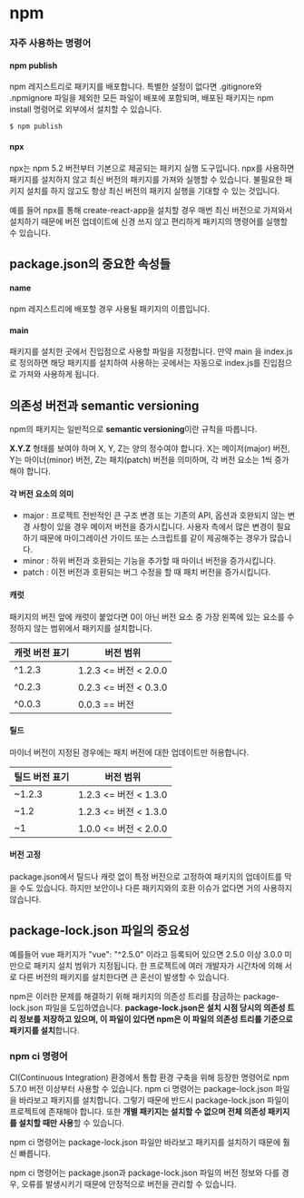 # npm

### 자주 사용하는 명령어

#### npm publish

npm 레지스트리로 패키지를 배포합니다. 
특별한 설정이 없다면 .gitignore와 .npmignore 파일을 제외한 모든 파일이 배포에 포함되며, 배포된 패키지는 npm install 명령어로 외부에서 설치할 수 있습니다.

```shell
$ npm publish
```

#### npx

npx는 npm 5.2 버전부터 기본으로 제공되는 패키지 실행 도구입니다.
npx를 사용하면 패키지를 설치하지 않고 최신 버전의 패키지를 가져와 실행할 수 있습니다.
불필요한 패키지 설치를 하지 않고도 항상 최신 버전의 패키지 실행을 기대할 수 있는 것입니다.

예를 들어 npx를 통해 create-react-app을 설치할 경우 매번 최신 버전으로 가져와서 설치하기 때문에 버전 업데이트에 신경 쓰지 않고 편리하게 패키지의 명령어를 실행할 수 있습니다.

## package.json의 중요한 속성들

#### name

npm 레지스트리에 배포할 경우 사용될 패키지의 이름입니다.

#### main

패키지를 설치한 곳에서 진입점으로 사용할 파일을 지정합니다.
만약 main 을 index.js로 정의하면 해당 패키지를 설치하여 사용하는 곳에서는 자동으로 index.js를 진입점으로 가져와 사용하게 됩니다.

## 의존성 버전과 semantic versioning

npm의 패키지는 일반적으로 **semantic versioning**이란 규칙을 따릅니다.

**X.Y.Z** 형태를 보여야 하며 X, Y, Z는 양의 정수여야 합니다.
X는 메이저(major) 버전, Y는 마이너(minor) 버전, Z는 패치(patch) 버전을 의미하며, 각 버전 요소는 1씩 증가해야 합니다.

#### 각 버전 요소의 의미

- major : 프로젝트 전반적인 큰 구조 변경 또는 기존의 API, 옵션과 호완되지 않는 변경 사항이 있을 경우 메이저 버전을 증가시킵니다. 사용자 측에서 많은 변경이 필요하기 때문에 마이그레이션 가이드 또는 스크립트를 같이 제공해주는 경우가 많습니다. 
- minor : 하위 버전과 호환되는 기능을 추가할 때 마이너 버전을 증가시킵니다.
- patch : 이전 버전과 호환되는 버그 수정을 할 때 패치 버전을 증가시킵니다.

#### 캐럿

패키지의 버전 앞에 캐럿이 붙었다면 0이 아닌 버전 요소 중 가장 왼쪽에 있는 요소를 수정하지 않는 범위에서 패키지를 설치합니다.

| 캐럿 버전 표기 | 버전 범위 |
| - | - |
| ^1.2.3 | 1.2.3 <= 버전 < 2.0.0 |
| ^0.2.3 | 0.2.3 <= 버전 < 0.3.0 |
| ^0.0.3 | 0.0.3 == 버전 |

#### 틸드

마이너 버전이 지정된 경우에는 패치 버전에 대한 업데이트만 허용합니다.


| 틸드 버전 표기 | 버전 범위 |
| - | - |
| ~1.2.3 | 1.2.3 <= 버전 < 1.3.0 |
| ~1.2 | 1.2.3 <= 버전 < 1.3.0 |
| ~1 | 1.0.0 <= 버전 < 2.0.0 |

#### 버전 고정

package.json에서 틸드나 캐럿 없이 특정 버전으로 고정하여 패키지의 업데이트를 막을 수도 있습니다. 
하지만 보안이나 다른 패키지와의 호환 이슈가 없다면 거의 사용하지 않습니다.

## package-lock.json 파일의 중요성

예를들어 vue 패키지가 "vue": "^2.5.0" 이라고 등록되어 있으면 2.5.0 이상 3.0.0 미만으로 패키지 설치 범위가 지정됩니다. 
한 프로젝트에 여러 개발자가 시간차에 의해 서로 다른 버전의 패키지를 설치한다면 큰 혼선이 발생할 수 있습니다.

npm은 이러한 문제를 해결하기 위해 패키지의 의존성 트리를 잠금하는 package-lock.json 파일을 도입하였습니다. 
**package-lock.json은 설치 시점 당시의 의존성 트리 정보를 저장하고 있으며, 이 파일이 있다면 npm은 이 파일의 의존성 트리를 기준으로 패키지를 설치**합니다.

### npm ci 명령어

CI(Continuous Integration) 환경에서 통합 환경 구축을 위해 등장한 명령어로 npm 5.7.0 버전 이상부터 사용할 수 있습니다.
npm ci 명령어는 package-lock.json 파일을 바라보고 패키지를 설치합니다.
그렇기 때문에 반드시 package-lock.json 파일이 프로젝트에 존재해야 합니다.
또한 **개별 패키지는 설치할 수 없으며 전체 의존성 패키지를 설치할 때만 사용**할 수 있습니다.

npm ci 명령어는 package-lock.json 파일만 바라보고 패키지를 설치하기 때문에 훨신 빠릅니다.

npm ci 명령어는 package.json과 package-lock.json 파일의 버전 정보와 다를 경우, 오류를 발생시키기 때문에 안정적으로 버전을 관리할 수 있습니다.